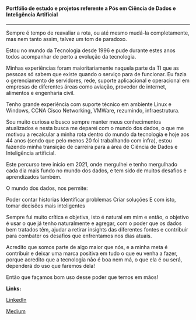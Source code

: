 #### Portfólio de estudo e projetos referente a Pós em Ciência de Dados e Inteligência Artificial

------



Sempre é tempo de reavaliar a rota, ou até mesmo mudá-la completamente, mas nem tanto assim, talvez um tom de paradoxo.

Estou no mundo da Tecnologia desde 1996 e pude durante estes anos todos acompanhar de perto a evolução da tecnologia.

Minhas experiências foram maioritariamente naquela parte da TI que as pessoas só sabem que existe quando o serviço para de funcionar. Eu fazia o gerenciamento de servidores, rede, suporte aplicacional e operacional em empresas de diferentes áreas como aviação, provedor de internet, alimentos e engenharia civil.

Tenho grande experiência com suporte técnico em ambiente Linux e Windows, CCNA Cisco Networking, VMWare, rezumindo, infraestrutura.

Sou muito curiosa e busco sempre manter meus conhecimentos atualizados e nesta busca me deparei com o mundo dos dados, o que me motivou a recalcular a minha rota dentro do mundo da tecnologia e hoje aos 44 anos (sendo que pelo menos 20 foi trabalhando com infra), estou fazendo minha transição de carreira para a área de Ciência de Dados e Inteligência artificial.

Este percurso teve inicio em 2021, onde mergulhei e tenho mergulhado cada dia mais fundo no mundo dos dados, e tem sido de muitos desafios e aprendizados também.

O mundo dos dados, nos permite:

Poder contar historias
Identificar problemas
Criar soluções
E com isto, tomar decisões mais inteligentes

Sempre fui muito crítica e objetiva, isto é natural em mim e então, o objetivo é usar o que já tenho naturalmente e agregar, com o poder que os dados bem tratados têm, ajudar a retirar insights das diferentes fontes e contribuir para combater os desafios que enfrentamos nos dias atuais.

Acredito que somos parte de algo maior que nós, e a minha meta é contribuir e deixar uma marca positiva em tudo o que eu venha a fazer, porque acredito que a tecnologia não é boa nem má, o que ela é ou será, dependerá do uso que faremos dela!

Então que façamos bom uso desse poder que temos em mãos!



**Links:** 

[LinkedIn](https://www.linkedin.com/in/regiane-sidlauskas/)

[Medium](https://medium.com/@regianesidlauskas) 